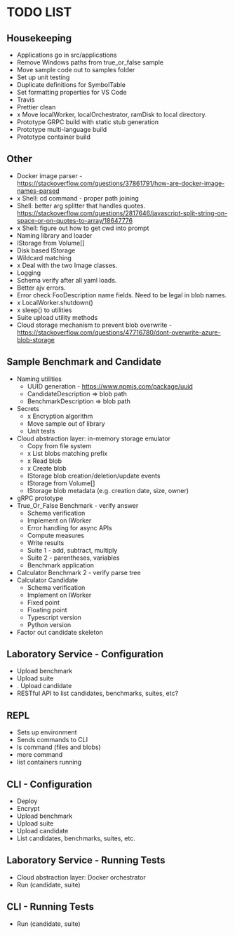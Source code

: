 # TODO LIST

## Housekeeping
* Applications go in src/applications
* Remove Windows paths from true_or_false sample
* Move sample code out to samples folder
* Set up unit testing
* Duplicate definitions for SymbolTable
* Set formatting properties for VS Code
* Travis
* Prettier clean
* x Move localWorker, localOrchestrator, ramDisk to local directory.
* Prototype GRPC build with static stub generation
* Prototype multi-language build
* Prototype container build

## Other
* Docker image parser - https://stackoverflow.com/questions/37861791/how-are-docker-image-names-parsed
* x Shell: cd command - proper path joining
* Shell: better arg splitter that handles quotes. https://stackoverflow.com/questions/2817646/javascript-split-string-on-space-or-on-quotes-to-array/18647776
* x Shell: figure out how to get cwd into prompt
* Naming library and loader
* IStorage from Volume[]
* Disk based IStorage
* Wildcard matching
* x Deal with the two Image classes.
* Logging
* Schema verify after all yaml loads.
* Better ajv errors.
* Error check FooDescription name fields. Need to be legal in blob names.
* x LocalWorker.shutdown()
* x sleep() to utilities
* Suite upload utility methods
* Cloud storage mechanism to prevent blob overwrite - https://stackoverflow.com/questions/47716780/dont-overwrite-azure-blob-storage

## Sample Benchmark and Candidate
* Naming utilities
    * UUID generation - https://www.npmjs.com/package/uuid
    * CandidateDescription => blob path
    * BenchmarkDescription => blob path
* Secrets
    * x Encryption algorithm
    * Move sample out of library
    * Unit tests
* Cloud abstraction layer: in-memory storage emulator
    * Copy from file system
    * x List blobs matching prefix
    * x Read blob
    * x Create blob
    * IStorage blob creation/deletion/update events
    * IStorage from Volume[]
    * IStorage blob metadata (e.g. creation date, size, owner)
* gRPC prototype
* True_Or_False Benchmark - verify answer
    * Schema verification
    * Implement on IWorker
    * Error handling for async APIs
    * Compute measures
    * Write results
    * Suite 1 - add, subtract, multiply
    * Suite 2 - parentheses, variables
    * Benchmark application
* Calculator Benchmark 2 - verify parse tree
* Calculator Candidate
    * Schema verification
    * Implement on IWorker
    * Fixed point
    * Floating point
    * Typescript version
    * Python version
* Factor out candidate skeleton

## Laboratory Service - Configuration
* Upload benchmark
* Upload suite
* . Upload candidate
* RESTful API to list candidates, benchmarks, suites, etc?

## REPL
* Sets up environment
* Sends commands to CLI
* ls command (files and blobs)
* more command
* list containers running

## CLI - Configuration
* Deploy
* Encrypt
* Upload benchmark
* Upload suite
* Upload candidate
* List candidates, benchmarks, suites, etc.

## Laboratory Service - Running Tests
* Cloud abstraction layer: Docker orchestrator
* Run (candidate, suite)

## CLI - Running Tests
* Run (candidate, suite)

